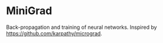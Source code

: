 # MiniGrad

Back-propagation and training of neural networks.
Inspired by https://github.com/karpathy/micrograd.
